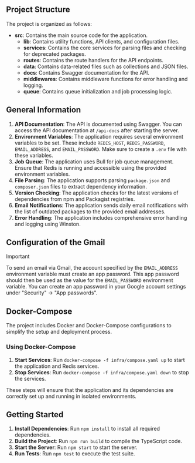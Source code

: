 ## Project Structure

The project is organized as follows:

- **src**: Contains the main source code for the application.
  - **lib**: Contains utility functions, API clients, and configuration files.
  - **services**: Contains the core services for parsing files and checking for deprecated packages.
  - **routes**: Contains the route handlers for the API endpoints.
  - **data**: Contains data-related files such as collections and JSON files.
  - **docs**: Contains Swagger documentation for the API.
  - **middlewares**: Contains middleware functions for error handling and logging.
  - **queue**: Contains queue initialization and job processing logic.

## General Information

1. **API Documentation**: The API is documented using Swagger. You can access the API documentation at `/api-docs` after starting the server.
2. **Environment Variables**: The application requires several environment variables to be set. These include `REDIS_HOST`, `REDIS_PASSWORD`, `EMAIL_ADDRESS`, and `EMAIL_PASSWORD`. Make sure to create a `.env` file with these variables.
3. **Job Queue**: The application uses Bull for job queue management. Ensure that Redis is running and accessible using the provided environment variables.
4. **File Parsing**: The application supports parsing `package.json` and `composer.json` files to extract dependency information.
5. **Version Checking**: The application checks for the latest versions of dependencies from npm and Packagist registries.
6. **Email Notifications**: The application sends daily email notifications with the list of outdated packages to the provided email addresses.
7. **Error Handling**: The application includes comprehensive error handling and logging using Winston.

## Configuration of the Gmail

> [!IMPORTANT]  
> To send an email via Gmail, the account specified by the `EMAIL_ADDRESS` environment variable must create an app password. This app password should then be used as the value for the `EMAIL_PASSWORD` environment variable. You can create an app password in your Google account settings under "Security" -> "App passwords".

## Docker-Compose

The project includes Docker and Docker-Compose configurations to simplify the setup and deployment process.

### Using Docker-Compose

1. **Start Services**: Run `docker-compose -f infra/compose.yaml up` to start the application and Redis services.
2. **Stop Services**: Run `docker-compose -f infra/compose.yaml down` to stop the services.

These steps will ensure that the application and its dependencies are correctly set up and running in isolated environments.

## Getting Started

1. **Install Dependencies**: Run `npm install` to install all required dependencies.
2. **Build the Project**: Run `npm run build` to compile the TypeScript code.
3. **Start the Server**: Run `npm start` to start the server.
4. **Run Tests**: Run `npm test` to execute the test suite.
